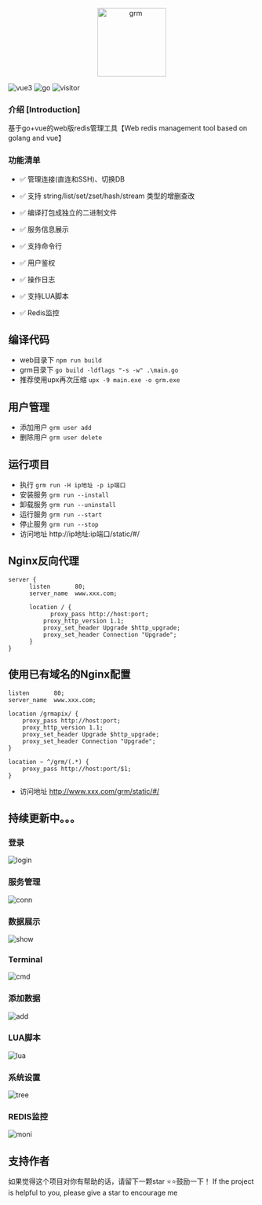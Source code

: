<p align="center">
  <img src="https://user-images.githubusercontent.com/18718299/176125402-04261517-be75-43a2-8687-3d5e8f9397e9.png" alt="grm" width="140">
</p>

![vue3](http://img.shields.io/badge/vue3-element--plus-blue.svg?style=flat-square) ![go](http://img.shields.io/badge/go-gin-blue.svg?style=flat-square) ![visitor](https://visitor-badge.glitch.me/badge?page_id=gphper.grm)

### 介绍 [Introduction]

基于go+vue的web版redis管理工具【Web redis management tool based on golang and vue】

### 功能清单

- :white_check_mark: 管理连接(直连和SSH)、切换DB

- :white_check_mark: 支持 string/list/set/zset/hash/stream 类型的增删查改

- :white_check_mark: 编译打包成独立的二进制文件

- :white_check_mark: 服务信息展示

- :white_check_mark: 支持命令行

- :white_check_mark: 用户鉴权

- :white_check_mark: 操作日志

- :white_check_mark: 支持LUA脚本

- :white_check_mark: Redis监控

## 编译代码
+ web目录下
  `npm run build`
+ grm目录下
  `go build -ldflags "-s -w" .\main.go`
+ 推荐使用upx再次压缩
  `upx -9 main.exe -o grm.exe`  

## 用户管理
  * 添加用户 `grm user add`
  * 删除用户 `grm user delete`
## 运行项目
  * 执行 `grm run -H ip地址 -p ip端口`  
  * 安装服务 `grm run --install`
  * 卸载服务 `grm run --uninstall`
  * 运行服务 `grm run --start`
  * 停止服务 `grm run --stop`
  * 访问地址 http://ip地址:ip端口/static/#/
## Nginx反向代理
  ```
  server {
        listen       80;
        server_name  www.xxx.com;

        location / {
        	  proxy_pass http://host:port;
            proxy_http_version 1.1;
            proxy_set_header Upgrade $http_upgrade;
            proxy_set_header Connection "Upgrade";
        }
  }
```

## 使用已有域名的Nginx配置
  ```
  listen       80;
  server_name  www.xxx.com;

  location /grmapix/ {
      proxy_pass http://host:port;
      proxy_http_version 1.1;
      proxy_set_header Upgrade $http_upgrade;
      proxy_set_header Connection "Upgrade";
  }

  location ~ ^/grm/(.*) {
      proxy_pass http://host:port/$1;
  }
  ```
* 访问地址  http://www.xxx.com/grm/static/#/

## 持续更新中。。。
### 登录
![login](https://user-images.githubusercontent.com/18718299/180608188-9d7a3d97-3c4c-40ea-bcfe-444ed0fc2900.gif)
### 服务管理
![conn](https://user-images.githubusercontent.com/18718299/179389039-d626c654-2874-40e0-951b-27a759d66192.gif)
### 数据展示
![show](https://user-images.githubusercontent.com/18718299/179389052-2229d782-3551-4e07-81e1-6ed8e58d8776.gif)
### Terminal
![cmd](https://user-images.githubusercontent.com/18718299/179389058-039fd95d-3f59-49e2-8141-c994964aa7b0.gif)
### 添加数据
![add](https://user-images.githubusercontent.com/18718299/179389065-98829c30-6098-44de-8471-5ba24be6aab1.gif)
### LUA脚本
![lua](https://user-images.githubusercontent.com/18718299/183094603-533e7f6f-8f20-4f3d-9f0d-27508936f8fe.gif)
### 系统设置
![tree](https://user-images.githubusercontent.com/18718299/184534033-9c6cf55c-9752-4293-8baf-e5fd874f2959.gif)
### REDIS监控
![moni](https://user-images.githubusercontent.com/18718299/189467120-1ad4a4fc-1a89-4ed3-a84b-1b83f48d5c10.gif)

## 支持作者
如果觉得这个项目对你有帮助的话，请留下一颗star ⭐⭐鼓励一下！
If the project is helpful to you, please give a star to encourage me
